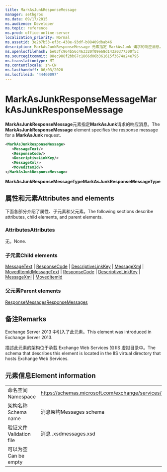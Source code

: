 ```yaml
---
title: MarkAsJunkResponseMessage
manager: sethgros
ms.date: 09/17/2015
ms.audience: Developer
ms.topic: reference
ms.prod: office-online-server
localization_priority: Normal
ms.assetid: 3e2b7b53-ef3c-438e-93df-b08409dbab46
description: MarkAsJunkResponseMessage 元素指定 MarkAsJunk 请求的响应消息。
ms.openlocfilehash: be03fc964b56c463320f09e68d143a0377300f5c
ms.sourcegitcommit: 88ec988f2bb67c1866d06b361615f3674a24e795
ms.translationtype: MT
ms.contentlocale: zh-CN
ms.lasthandoff: 06/03/2020
ms.locfileid: "44460097"
---
```

# <a name="markasjunkresponsemessage"></a><span data-ttu-id="e8fac-103">MarkAsJunkResponseMessage</span><span class="sxs-lookup"><span data-stu-id="e8fac-103">MarkAsJunkResponseMessage</span></span>

<span data-ttu-id="e8fac-104">**MarkAsJunkResponseMessage**元素指定**MarkAsJunk**请求的响应消息。</span><span class="sxs-lookup"><span data-stu-id="e8fac-104">The **MarkAsJunkResponseMessage** element specifies the response message for a **MarkAsJunk** request.</span></span> 
  
```XML
<MarkAsJunkResponseMessage>
   <MessageText/>
   <ResponseCode/>
   <DescriptiveLinkKey/>
   <MessageXml/>
   <MovedItemId/>
</MarkAsJunkResponseMessage>
```

 <span data-ttu-id="e8fac-105">**MarkAsJunkResponseMessageType**</span><span class="sxs-lookup"><span data-stu-id="e8fac-105">**MarkAsJunkResponseMessageType**</span></span>
## <a name="attributes-and-elements"></a><span data-ttu-id="e8fac-106">属性和元素</span><span class="sxs-lookup"><span data-stu-id="e8fac-106">Attributes and elements</span></span>

<span data-ttu-id="e8fac-107">下面各部分介绍了属性、子元素和父元素。</span><span class="sxs-lookup"><span data-stu-id="e8fac-107">The following sections describe attributes, child elements, and parent elements.</span></span>
  
### <a name="attributes"></a><span data-ttu-id="e8fac-108">Attributes</span><span class="sxs-lookup"><span data-stu-id="e8fac-108">Attributes</span></span>

<span data-ttu-id="e8fac-109">无。</span><span class="sxs-lookup"><span data-stu-id="e8fac-109">None.</span></span>
  
### <a name="child-elements"></a><span data-ttu-id="e8fac-110">子元素</span><span class="sxs-lookup"><span data-stu-id="e8fac-110">Child elements</span></span>

<span data-ttu-id="e8fac-111">[MessageText](messagetext.md)  | [ResponseCode](responsecode.md)  | [DescriptiveLinkKey](descriptivelinkkey.md)  | [MessageXml](messagexml.md)  | [MovedItemId](moveditemid.md)</span><span class="sxs-lookup"><span data-stu-id="e8fac-111">[MessageText](messagetext.md) | [ResponseCode](responsecode.md) | [DescriptiveLinkKey](descriptivelinkkey.md) | [MessageXml](messagexml.md) | [MovedItemId](moveditemid.md)</span></span>
  
### <a name="parent-elements"></a><span data-ttu-id="e8fac-112">父元素</span><span class="sxs-lookup"><span data-stu-id="e8fac-112">Parent elements</span></span>

[<span data-ttu-id="e8fac-113">ResponseMessages</span><span class="sxs-lookup"><span data-stu-id="e8fac-113">ResponseMessages</span></span>](responsemessages.md)
  
## <a name="remarks"></a><span data-ttu-id="e8fac-114">备注</span><span class="sxs-lookup"><span data-stu-id="e8fac-114">Remarks</span></span>

<span data-ttu-id="e8fac-115">Exchange Server 2013 中引入了此元素。</span><span class="sxs-lookup"><span data-stu-id="e8fac-115">This element was introduced in Exchange Server 2013.</span></span>
  
<span data-ttu-id="e8fac-116">描述此元素的架构位于承载 Exchange Web Services 的 IIS 虚拟目录中。</span><span class="sxs-lookup"><span data-stu-id="e8fac-116">The schema that describes this element is located in the IIS virtual directory that hosts Exchange Web Services.</span></span>
  
## <a name="element-information"></a><span data-ttu-id="e8fac-117">元素信息</span><span class="sxs-lookup"><span data-stu-id="e8fac-117">Element information</span></span>

|||
|:-----|:-----|
|<span data-ttu-id="e8fac-118">命名空间</span><span class="sxs-lookup"><span data-stu-id="e8fac-118">Namespace</span></span>  <br/> |https://schemas.microsoft.com/exchange/services/2006/messages  <br/> |
|<span data-ttu-id="e8fac-119">架构名称</span><span class="sxs-lookup"><span data-stu-id="e8fac-119">Schema name</span></span>  <br/> |<span data-ttu-id="e8fac-120">消息架构</span><span class="sxs-lookup"><span data-stu-id="e8fac-120">Messages schema</span></span>  <br/> |
|<span data-ttu-id="e8fac-121">验证文件</span><span class="sxs-lookup"><span data-stu-id="e8fac-121">Validation file</span></span>  <br/> |<span data-ttu-id="e8fac-122">消息 .xsd</span><span class="sxs-lookup"><span data-stu-id="e8fac-122">messages.xsd</span></span>  <br/> |
|<span data-ttu-id="e8fac-123">可以为空</span><span class="sxs-lookup"><span data-stu-id="e8fac-123">Can be empty</span></span>  <br/> ||
   

